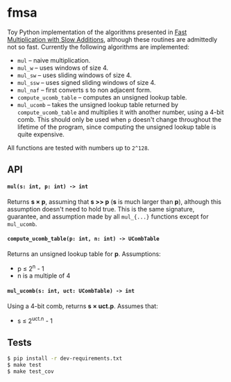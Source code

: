 # fmsa

Toy Python implementation of the algorithms presented in [Fast Multiplication with Slow Additions](http://loup-vaillant.fr/tutorials/fast-scalarmult),
although these routines are admittedly not so fast. Currently the following
algorithms are implemented:

 - `mul` – naive multiplication.
 - `mul_w` – uses windows of size 4.
 - `mul_sw` – uses sliding windows of size 4.
 - `mul_ssw` – uses signed sliding windows of size 4.
 - `mul_naf` – first converts s to non adjacent form.
 - `compute_ucomb_table` – computes an unsigned lookup table.
 - `mul_ucomb` – takes the unsigned lookup table returned by `compute_ucomb_table`
   and multiplies it with another number, using a 4-bit comb. This should only be
   used when `p` doesn't change throughout the lifetime of the program, since
   computing the unsigned lookup table is quite expensive.

All functions are tested with numbers up to `2^128`.

## API

#### `mul(s: int, p: int) -> int`

Returns **s × p**, assuming that **s >> p** (**s** is much larger than **p**),
although this assumption doesn't need to hold true. This is the same signature,
guarantee, and assumption made by all `mul_{...}` functions except for `mul_ucomb`.


#### `compute_ucomb_table(p: int, n: int) -> UCombTable`

Returns an unsigned lookup table for **p**. Assumptions:

 - p ≤ 2<sup>n</sup> - 1
 - n is a multiple of 4


#### `mul_ucomb(s: int, uct: UCombTable) -> int`

Using a 4-bit comb, returns **s × uct.p**. Assumes that:

 - s ≤ 2<sup>uct.n</sup> - 1


## Tests

```sh
$ pip install -r dev-requirements.txt
$ make test
$ make test_cov
```
